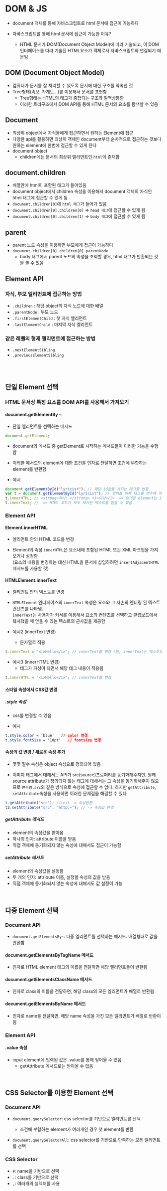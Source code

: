 # DOM & JS

- document 객체를 통해 자바스크립트로 html 문서에 접근이 가능하다

- 자바스크립트를 통해 html 문서에 접근이 가능한 이유?
  - HTML 문서가 DOM(Document Object Model)에 따라 기술되고, 이 DOM 인터페이스를 따라 기술된 HTML요소가 객체로서 자바스크립트와 연결되기 때문임

## DOM (Document Object Model)

- 컴퓨터가 문서를 잘 처리할 수 있도록 문서에 대한 구조를 약속한 것
- Tree형태(족보, 가계도...)를 이용해서 문서를 표현함
  - Tree형태는 HTML의 태그가 중첩되는 구조와 일맥상통함
  - 이러한 트리구조에서 DOM API를 통해 HTML 문서의 요소를 탐색할 수 있음

## Document

- 최상위 object에서 자식들에게 접근하면서 원하는 Element에 접근
- 다양한 api를 활용하면 최상위 객체인 document부터 순차적으로 접근하는 것보다 원하는 element에 한번에 접근할 수 있게 된다
- document object
  - children에는 문서의 최상위 엘리먼트인 `html`이 존재함

## document.children

- 배열안에 html이 포함된 태그가 들어있음
- document object에서 children 속성을 이용해서 document 객체의 자식인 html 태그에 접근할 수 있게 됨
- `document.children[0]`에 `html 태그`가 들어가 있음
- `document.children[0].children[0]` => `head 태그`에 접근할 수 있게 됨
- `document.children[0].children[1]` => `body 태그`에 접근할 수 있게 됨

## parent

- parent 노드 속성을 이용하면 부모에게 접근이 가능하다
- `document.children[0].children[0].parentNode`
  - body 태그에서 parent 노드의 속성을 조회할 경우, html 태그가 반환되는 것을 볼 수 있음

## Element API

### 자식, 부모 엘리먼트에 접근하는 방법

- `.children` : 해당 object의 자식 노드에 대한 배열
- `.parentNode` : 부모 노드
- `.firstElementChild` : 첫 자식 엘리먼트
- `.lastElementChild` : 마지막 자식 엘리먼트

### 같은 레벨의 형제 엘리먼트에 접근하는 방법

- `.nextElementSibling`
- `.previousElementSibling`

<br><br>

## 단일 Element 선택

### HTML 문서상 특정 요소를 DOM API를 사용해서 가져오기

#### document.getElementBy ~

- 단일 엘리먼트를 선택하는 메서드

```js
document.getElement;
```

- document의 메서드 중 getElement로 시작하는 메서드들이 이러한 기능을 수행함
- 이러한 메서드의 element에 대한 조건을 인자로 전달하면 조건에 부합하는 element를 반환함

- 예시

```js
document.getElementById("lyricist"); // 해당 id값을 가지는 태그를 반환
var t = document.getElementById("lyricist"); // 편의를 위해 태그를 변수에 저장
t.innerHTML; // <strong>작사: </strong> <i>미상</i>  => 얻어온 element는 innerHTML 속성 조회시 해당 태그내의 HTML 코드를 얻어낼 수 있음
t.innerText; //  => HTML 코드가 모두 제거된 텍스트를 얻을 수 있음
```

### Element API

#### Element.innerHTML

- 엘리먼트 안의 HTML 코드를 변경

- Element의 속성 `innerHTML`은 요소내에 포함된 HTML 또는 XML 마크업을 가져오거나 설정함<BR>(요소의 내용을 변경하는 대신 HTML을 문서에 삽입하려면 `insertAdjacentHTML`메서드를 사용할 것)

#### HTMLElement.innerText

- 엘리먼트 안의 텍스트를 변경

- `HTMLElement` 인터페이스의 `innerText` 속성은 요소와 그 자손의 렌더링 된 텍스트 컨텐츠를 나타냄.<br> `innerText`는 사용자가 커서를 이용해서 요소의 컨텐츠를 선택하고 클립보드에서 복사했을 때 얻을 수 있는 텍스트의 근사값을 제공함

- 예시2 (innerText 변경)
  - 문자열로 적용

```js
t.innerText = "<i>Hello</i>"; // innerText를 변경 (단, innerText는 텍스트로 인식)
```

- 예시3 (innerHTML 변경)
  - 태그가 파싱이 되면서 해당 태그 내용이 적용됨

```js
t.innerHTML = "<i>Hello</i>"; // innerText를 변경
```

#### 스타일 속성에서 CSS값 변경

##### .style 속성

- css를 변경할 수 있음

- 예시

```css
t.style.color = 'blue'   // color 변경
t.style.fontSize = '10pt'   // fontsize 변경
```

#### 속성의 값 변경 / 새로운 속성 추가

- 몇몇 필수 속성은 object 속성으로 정의되어 있음

- 이미지 태그에서 대해서는 API가 src(source)프로퍼티를 동기화해주지만, 원래 source attribute가 정의되지 않는 태그에 대해서는 그 속성을 동기화해주지 않으므로 `변수명.src`와 같은 방식으로 속성에 접근할 수 없다. 하지만 `getAttribute`, `setAttribute`속성을 사용하면 이러한 문제점을 해결할 수 있다

```js
t.getAttribute("src"); //test -> 속성반환
t2.setAttribute("src", "http:~"); // -> 속성값 변경
```

##### getAttribute 메서드

- element의 속성값을 받아옴
- 하나의 인자: attribute 이름을 받음
- 직접 객체에 동기화되지 않는 속성에 대해서도 접근이 가능함

##### setAttribute 메서드

- element의 속성값을 설정함
- 두 개의 인자: attribute 이름, 설정할 속성의 값을 받음
- 직접 객체에 동기화되지 않는 속성에 대해서도 값 설정이 가능

<br>

## 다중 Element 선택

### Document API

- `document.getElementsBy~`: 다중 엘리먼트를 선택하는 메서드. 배열형태로 값을 반환함

#### document.getElementsByTagName 메서드

- 인자로 HTML element 태그의 이름을 전달하면 해당 엘리먼트들이 반한됨

#### document.getElementsClassName 메서드

- 인자로 class의 이름을 전달하면, 해당 class의 모든 엘리먼트가 배열로 반환됨

#### document.getElementsByName 메서드

- 인자로 name을 전달하면, 해당 name 속성을 가진 모든 엘리먼트가 배열로 반환이됨

### Element API

#### .value 속성

- input element에 입력된 값은 .value를 통해 얻어올 수 있음
  - getAttribute 메서드로는 받아올 수 없음

<br>

## CSS Selector를 이용한 Element 선택

### Document API

- `document.querySelector`: css selector를 기반으로 엘리먼트를 선택

  - 조건에 부합하는 element가 여러개인 경우 첫 element를 반환

- `document.querySelectorAll`: css selector를 기반으로 만족하는 모든 엘리먼트를 선택

### CSS Selector

- `#`: name을 기반으로 선택
- `.`: class를 기반으로 선택
- `,`: 여러개의 셀렉터를 사용
